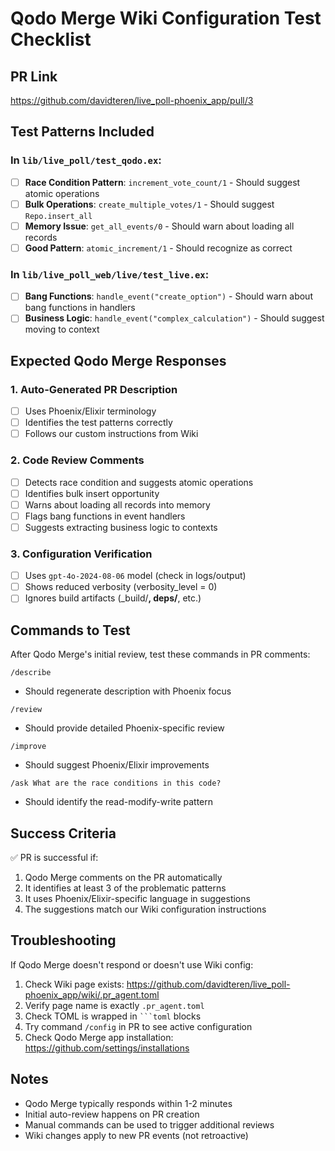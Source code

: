 # Qodo Merge Wiki Configuration Test Checklist

## PR Link
https://github.com/davidteren/live_poll-phoenix_app/pull/3

## Test Patterns Included

### In `lib/live_poll/test_qodo.ex`:
- [ ] **Race Condition Pattern**: `increment_vote_count/1` - Should suggest atomic operations
- [ ] **Bulk Operations**: `create_multiple_votes/1` - Should suggest `Repo.insert_all`
- [ ] **Memory Issue**: `get_all_events/0` - Should warn about loading all records
- [ ] **Good Pattern**: `atomic_increment/1` - Should recognize as correct

### In `lib/live_poll_web/live/test_live.ex`:
- [ ] **Bang Functions**: `handle_event("create_option")` - Should warn about bang functions in handlers
- [ ] **Business Logic**: `handle_event("complex_calculation")` - Should suggest moving to context

## Expected Qodo Merge Responses

### 1. Auto-Generated PR Description
- [ ] Uses Phoenix/Elixir terminology
- [ ] Identifies the test patterns correctly
- [ ] Follows our custom instructions from Wiki

### 2. Code Review Comments
- [ ] Detects race condition and suggests atomic operations
- [ ] Identifies bulk insert opportunity
- [ ] Warns about loading all records into memory
- [ ] Flags bang functions in event handlers
- [ ] Suggests extracting business logic to contexts

### 3. Configuration Verification
- [ ] Uses `gpt-4o-2024-08-06` model (check in logs/output)
- [ ] Shows reduced verbosity (verbosity_level = 0)
- [ ] Ignores build artifacts (_build/**, deps/**, etc.)

## Commands to Test

After Qodo Merge's initial review, test these commands in PR comments:

```
/describe
```
- Should regenerate description with Phoenix focus

```
/review
```
- Should provide detailed Phoenix-specific review

```
/improve
```
- Should suggest Phoenix/Elixir improvements

```
/ask What are the race conditions in this code?
```
- Should identify the read-modify-write pattern

## Success Criteria

✅ PR is successful if:
1. Qodo Merge comments on the PR automatically
2. It identifies at least 3 of the problematic patterns
3. It uses Phoenix/Elixir-specific language in suggestions
4. The suggestions match our Wiki configuration instructions

## Troubleshooting

If Qodo Merge doesn't respond or doesn't use Wiki config:
1. Check Wiki page exists: https://github.com/davidteren/live_poll-phoenix_app/wiki/.pr_agent.toml
2. Verify page name is exactly `.pr_agent.toml`
3. Check TOML is wrapped in ` ```toml ` blocks
4. Try command `/config` in PR to see active configuration
5. Check Qodo Merge app installation: https://github.com/settings/installations

## Notes

- Qodo Merge typically responds within 1-2 minutes
- Initial auto-review happens on PR creation
- Manual commands can be used to trigger additional reviews
- Wiki changes apply to new PR events (not retroactive)
